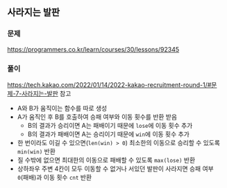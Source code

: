 ## 사라지는 발판
### 문제
https://programmers.co.kr/learn/courses/30/lessons/92345  
### 풀이
https://tech.kakao.com/2022/01/14/2022-kakao-recruitment-round-1/#문제-7-사라지는-발판 참고
- A와 B가 움직이는 함수를 따로 생성
- A가 움직인 후 B를 호출하여 승패 여부와 이동 횟수를 반환 받음
    - B의 결과가 승리이면 A는 패배이기 때문에 ```lose```에 이동 횟수 추가
    - B의 결과가 패배이면 A는 승리이기 때문에 ```win```에 이동 횟수 추가
- 한 번이라도 이길 수 있으면(```len(win) > 0```) 최소한의 이동으로 승리할 수 있도록 ```min(win)``` 반환
- 질 수밖에 없으면 최대한의 이동으로 패배할 수 있도록 ```max(lose)``` 반환
- 상하좌우 주변 4칸이 모두 이동할 수 없거나 서있던 발판이 사라지면 승패 여부 ```0```(패배)과 이동 횟수 ```cnt``` 반환